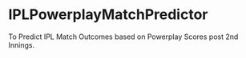 # IPLPowerplayMatchPredictor
To Predict IPL Match Outcomes based on Powerplay Scores post 2nd Innings.
